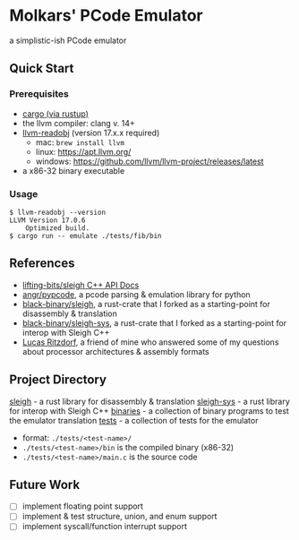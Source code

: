 
# Molkars' PCode Emulator

a simplistic-ish PCode emulator

## Quick Start

### Prerequisites
- [cargo (via rustup)](https://rustup.rs)
- the llvm compiler: clang v. 14+
- [llvm-readobj](https://llvm.org/docs/CommandGuide/llvm-readobj.html) (version 17.x.x required)
  - mac: `brew install llvm`
  - linux: https://apt.llvm.org/
  - windows: https://github.com/llvm/llvm-project/releases/latest
- a x86-32 binary executable

### Usage
```console
$ llvm-readobj --version
LLVM Version 17.0.6
    Optimized build.
$ cargo run -- emulate ./tests/fib/bin
```

## References
- [lifting-bits/sleigh C++ API Docs](https://grant-h.github.io/docs/ghidra/decompiler/sleighAPIbasic.html)
- [angr/pypcode](https://github.com/angr/pypcode), a pcode parsing & emulation library for python
- [black-binary/sleigh](https://github.com/black-binary/sleigh), a rust-crate that I forked as a starting-point for disassembly & translation
- [black-binary/sleigh-sys](https://github.com/black-binary/sleigh-sys), a rust-crate that I forked as a starting-point for interop with Sleigh C++
- [Lucas Ritzdorf](https://github.com/LRitzdorf), a friend of mine who answered some of my questions about processor architectures & assembly formats


## Project Directory

[sleigh](./sleigh) - a rust library for disassembly & translation
[sleigh-sys](./sleigh-sys) - a rust library for interop with Sleigh C++
[binaries](./binaries) - a collection of binary programs to test the emulator translation
[tests](./tests) - a collection of tests for the emulator
  - format: `./tests/<test-name>/`
  - `./tests/<test-name>/bin` is the compiled binary (x86-32)
  - `./tests/<test-name>/main.c` is the source code

## Future Work

- [ ] implement floating point support
- [ ] implement & test structure, union, and enum support
- [ ] implement syscall/function interrupt support
